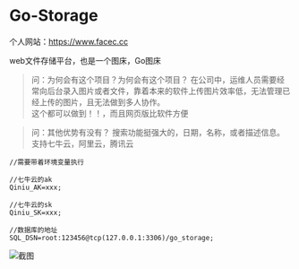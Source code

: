 # Go-Storage

个人网站：https://www.facec.cc

web文件存储平台，也是一个图床，Go图床


>问：为何会有这个项目？为何会有这个项目？
>在公司中，运维人员需要经常向后台录入图片或者文件，靠着本来的软件上传图片效率低，无法管理已经上传的图片，且无法做到多人协作。<br>
这个都可以做到！！，而且网页版比软件方便

>问：其他优势有没有？
>搜索功能挺强大的，日期，名称，或者描述信息。
>支持七牛云，阿里云，腾讯云 

```
//需要带着环境变量执行

//七牛云的ak
Qiniu_AK=xxx;

//七牛云的sk
Qiniu_SK=xxx;

//数据库的地址
SQL_DSN=root:123456@tcp(127.0.0.1:3306)/go_storage;
```

![截图](https://pic.bythedu.com/defeng_boke/Snipaste_2023-01-12_16-17-38_1673511493244.png)



